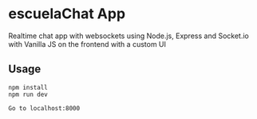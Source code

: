 # escuelaChat App
Realtime chat app with websockets using Node.js, Express and Socket.io with Vanilla JS on the frontend with a custom UI

## Usage
```
npm install
npm run dev

Go to localhost:8000
```
